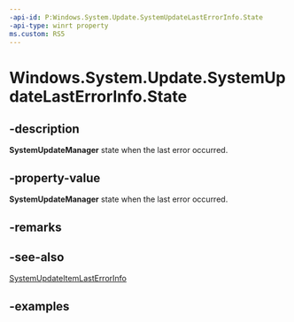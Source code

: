 ```yaml
---
-api-id: P:Windows.System.Update.SystemUpdateLastErrorInfo.State
-api-type: winrt property
ms.custom: RS5
---
```


<!-- Property syntax.
public SystemUpdateManagerState State { get; }
-->

# Windows.System.Update.SystemUpdateLastErrorInfo.State

## -description
**SystemUpdateManager** state when the last error occurred.

## -property-value

**SystemUpdateManager** state when the last error occurred.

## -remarks

## -see-also
[SystemUpdateItemLastErrorInfo](systemupdatelasterrorinfo.md)

## -examples


